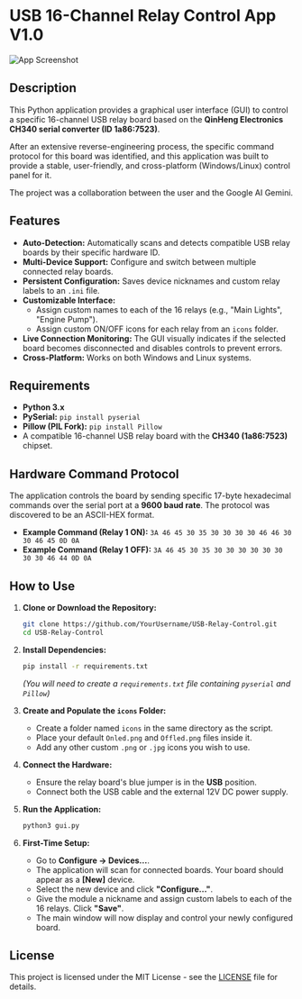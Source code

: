 # USB 16-Channel Relay Control App V1.0

![App Screenshot](https://i.imgur.com/uG9ZIsz.png)

## Description

This Python application provides a graphical user interface (GUI) to control a specific 16-channel USB relay board based on the **QinHeng Electronics CH340 serial converter (ID 1a86:7523)**.

After an extensive reverse-engineering process, the specific command protocol for this board was identified, and this application was built to provide a stable, user-friendly, and cross-platform (Windows/Linux) control panel for it.

The project was a collaboration between the user and the Google AI Gemini.

## Features

*   **Auto-Detection:** Automatically scans and detects compatible USB relay boards by their specific hardware ID.
*   **Multi-Device Support:** Configure and switch between multiple connected relay boards.
*   **Persistent Configuration:** Saves device nicknames and custom relay labels to an `.ini` file.
*   **Customizable Interface:**
    *   Assign custom names to each of the 16 relays (e.g., "Main Lights", "Engine Pump").
    *   Assign custom ON/OFF icons for each relay from an `icons` folder.
*   **Live Connection Monitoring:** The GUI visually indicates if the selected board becomes disconnected and disables controls to prevent errors.
*   **Cross-Platform:** Works on both Windows and Linux systems.

## Requirements

*   **Python 3.x**
*   **PySerial:** `pip install pyserial`
*   **Pillow (PIL Fork):** `pip install Pillow`
*   A compatible 16-channel USB relay board with the **CH340 (1a86:7523)** chipset.

## Hardware Command Protocol

The application controls the board by sending specific 17-byte hexadecimal commands over the serial port at a **9600 baud rate**. The protocol was discovered to be an ASCII-HEX format.

*   **Example Command (Relay 1 ON):** `3A 46 45 30 35 30 30 30 30 46 46 30 30 46 45 0D 0A`
*   **Example Command (Relay 1 OFF):** `3A 46 45 30 35 30 30 30 30 30 30 30 30 46 44 0D 0A`

## How to Use

1.  **Clone or Download the Repository:**
    ```bash
    git clone https://github.com/YourUsername/USB-Relay-Control.git
    cd USB-Relay-Control
    ```

2.  **Install Dependencies:**
    ```bash
    pip install -r requirements.txt
    ```
    *(You will need to create a `requirements.txt` file containing `pyserial` and `Pillow`)*

3.  **Create and Populate the `icons` Folder:**
    *   Create a folder named `icons` in the same directory as the script.
    *   Place your default `Onled.png` and `Offled.png` files inside it.
    *   Add any other custom `.png` or `.jpg` icons you wish to use.

4.  **Connect the Hardware:**
    *   Ensure the relay board's blue jumper is in the **USB** position.
    *   Connect both the USB cable and the external 12V DC power supply.

5.  **Run the Application:**
    ```bash
    python3 gui.py
    ```

6.  **First-Time Setup:**
    *   Go to **Configure -> Devices...**.
    *   The application will scan for connected boards. Your board should appear as a **[New]** device.
    *   Select the new device and click **"Configure..."**.
    *   Give the module a nickname and assign custom labels to each of the 16 relays. Click **"Save"**.
    *   The main window will now display and control your newly configured board.

## License

This project is licensed under the MIT License - see the [LICENSE](LICENSE) file for details.
